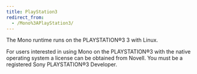 ```yaml
---
title: PlayStation3
redirect_from:
  - /Mono%3APlayStation3/
---
```


The Mono runtime runs on the PLAYSTATION®3 3 with Linux.

For users interested in using Mono on the PLAYSTATION®3 with the native operating system a license can be obtained from Novell. You must be a registered Sony PLAYSTATION®3 Developer.

